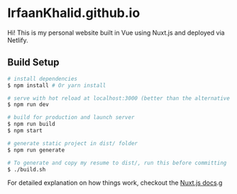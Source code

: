 # IrfaanKhalid.github.io

Hi! This is my personal website built in Vue using Nuxt.js and deployed via Netlify.

## Build Setup

``` bash
# install dependencies
$ npm install # Or yarn install

# serve with hot reload at localhost:3000 (better than the alternative direcctly below)
$ npm run dev

# build for production and launch server
$ npm run build
$ npm start

# generate static project in dist/ folder
$ npm run generate

# To generate and copy my resume to dist/, run this before committing
$ ./build.sh 
```

For detailed explanation on how things work, checkout the [Nuxt.js docs](https://github.com/nuxt/nuxt.js).g
